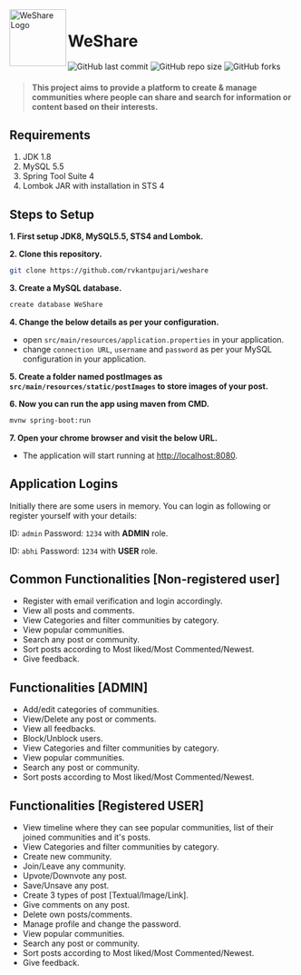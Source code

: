 <img src="https://user-images.githubusercontent.com/36390038/95302811-12e94880-08a0-11eb-90cd-72f57e65838f.png" alt="WeShare Logo" width="100" height="100" style="display:inline" align="left">

# WeShare

![GitHub last commit](https://img.shields.io/github/last-commit/rvkantpujari/weshare?color=blue&style=for-the-badge)
![GitHub repo size](https://img.shields.io/github/repo-size/rvkantpujari/weshare?color=lightcoral&style=for-the-badge)
![GitHub forks](https://img.shields.io/github/forks/rvkantpujari/weshare?color=green&style=for-the-badge)

> #### This project aims to provide a platform to create & manage communities where people can share and search for information or content based on their interests.


## Requirements
1. JDK 1.8
2. MySQL 5.5
3. Spring Tool Suite 4 
4. Lombok JAR with installation in STS 4


## Steps to Setup

**1. First setup JDK8, MySQL5.5, STS4 and Lombok.**

**2. Clone this repository.**

```bash
git clone https://github.com/rvkantpujari/weshare
```

**3. Create a MySQL database.**
```bash
create database WeShare
```

**4. Change the below details as per your configuration.**
+ open `src/main/resources/application.properties` in your application.
+ change `connection URL`, `username` and `password` as per your MySQL configuration in your application.

**5. Create a folder named postImages as `src/main/resources/static/postImages` to store images of your post.**

**6. Now you can run the app using maven from CMD.**
```bash
mvnw spring-boot:run
```

**7. Open your chrome browser and visit the below URL.** 
+ The application will start running at <http://localhost:8080>.

## Application Logins

Initially there are some users in memory. You can login as following or register yourself with your details:

ID: ```admin``` Password: ```1234``` with **ADMIN** role.

ID: ```abhi``` Password: ```1234``` with **USER** role.

## Common Functionalities [Non-registered user]
+ Register with email verification and login accordingly.
+ View all posts and comments.
+ View Categories and filter communities by category.
+ View popular communities.
+ Search any post or community.
+ Sort posts according to Most liked/Most Commented/Newest.
+ Give feedback.

## Functionalities [ADMIN]
+ Add/edit categories of communities.
+ View/Delete any post or comments.
+ View all feedbacks.
+ Block/Unblock users.
+ View Categories and filter communities by category.
+ View popular communities.
+ Search any post or community.
+ Sort posts according to Most liked/Most Commented/Newest.

## Functionalities [Registered USER]

+ View timeline where they can see popular communities, list of their joined communities and it's posts.
+ View Categories and filter communities by category.
+ Create new community.
+ Join/Leave any community.
+ Upvote/Downvote any post.
+ Save/Unsave any post.
+ Create 3 types of post [Textual/Image/Link].
+ Give comments on any post.
+ Delete own posts/comments.
+ Manage profile and change the password.
+ View popular communities.
+ Search any post or community.
+ Sort posts according to Most liked/Most Commented/Newest.
+ Give feedback.

